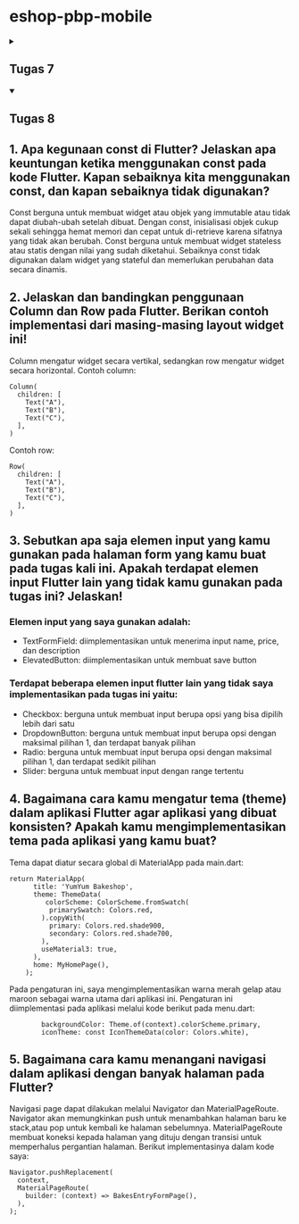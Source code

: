 # eshop-pbp-mobile
<details>
<summary><h2>Tugas 7</h2></summary>

## 1. Jelaskan apa yang dimaksud dengan stateless widget dan stateful widget, dan jelaskan perbedaan dari keduanya.
Stateless widget adalah widget yang tidak dapat menyimpan state sehingga tidak dapat diubah tanpa di-build ulang. Umumnya stateless widget digunakan pada data static. Sebaliknya, stateful widget menyimpan state dan dapat berubah sewaktu-waktu. Widget ini dapat merespons terhadap perubahan data dan memperbarui tampilan.

## 2. Sebutkan widget apa saja yang kamu gunakan pada proyek ini dan jelaskan fungsinya.
- Scaffold: Dasar untuk membuat tampilan halaman lainnya
- AppBar: Banner di atas untuk menampilkan judul aplikasi
- SnackBar: Popup message di bawah layar untuk memberi feedback ketika user menekan tombol
- Card: Menyimpan teks berupa informasi NPM, Nama, dan Kelas secara individu, tersusun, dan rapih
## 3. Apa fungsi dari setState()? Jelaskan variabel apa saja yang dapat terdampak dengan fungsi tersebut.
setState() berfungsi untuk melakukan update pada tampilan aplikasi, umumnya digunakan pada stateful widget. Semua variabel yang terikat pada state tersebut akan terpengaruhi.
## 4. Jelaskan perbedaan antara const dengan final.
Const dan final keduanya memiliki nilai yang tidak bisa diubah, namun perbedaannya terletak pada inisiasi variabel. Pada const, kita harus tau nilai dari variabel tersebut sebelum di kompilasi, sehingga perlu nilai pasti. Pada final, kita bisa mendapatkan nilai tersebut saat runtime, misal berupa jam program tersebut dijalankan.
## 5. Jelaskan bagaimana cara kamu mengimplementasikan checklist-checklist di atas.
### Membuat sebuah program Flutter baru dengan tema E-Commerce yang sesuai dengan tugas-tugas sebelumnya.
Menjalankan ```flutter create eshop_pbp``` untuk membuat project flutter baru.

### Membuat tiga tombol sederhana dengan ikon dan teks untuk: Melihat daftar produk (Lihat Daftar Produk), Menambah produk (Tambah Produk), Logout (Logout)

Membuat items yaitu button dengan warna spesifik untuk setiap button:
```
final List<ItemHomepage> items = [
    ItemHomepage("Lihat Daftar Produk", Icons.cake, Colors.yellow.shade800),
    ItemHomepage("Tambah Produk", Icons.add, Colors.green.shade600),
    ItemHomepage("Logout", Icons.logout, Colors.red.shade400),
  ];
```
Buat item homepage untuk menerima 3 variabel:
```
class ItemHomepage {
  final String name;
  final IconData icon;
  final Color color;

  ItemHomepage(this.name, this.icon, this.color);
}
```

### Mengimplementasikan warna-warna yang berbeda untuk setiap tombol (Lihat Daftar Produk, Tambah Produk, dan Logout).
Membuat dan memasukkan variabel color pada setiap item dalam list ItemHomepage seperti ```Colors.yellow.shade800```
dan memprosesnya dalam penampilan 
```
return Material(
      color: item.color, 
      ...
```

### Memunculkan Snackbar dengan tulisan: "Kamu telah menekan tombol Lihat Daftar Produk" ketika tombol Lihat Daftar Produk ditekan. "Kamu telah menekan tombol Tambah Produk" ketika tombol Tambah Produk ditekan. "Kamu telah menekan tombol Logout" ketika tombol Logout ditekan.
Membuat button menampilkan pesan ketika diketuk:
```
onTap: () {
          ScaffoldMessenger.of(context)
            ..hideCurrentSnackBar()
            ..showSnackBar(
              SnackBar(content: Text("Kamu telah menekan tombol ${item.name}!"))
            );
        },
```

</details>
<details open>
<summary><h2>Tugas 8</h2></summary>

## 1. Apa kegunaan const di Flutter? Jelaskan apa keuntungan ketika menggunakan const pada kode Flutter. Kapan sebaiknya kita menggunakan const, dan kapan sebaiknya tidak digunakan?
Const berguna untuk membuat widget atau objek yang immutable atau tidak dapat diubah-ubah setelah dibuat. Dengan const, inisialisasi objek cukup sekali sehingga hemat memori dan cepat untuk di-retrieve karena sifatnya yang tidak akan berubah. Const berguna untuk membuat widget stateless atau statis dengan nilai yang sudah diketahui. Sebaiknya const tidak digunakan dalam widget yang stateful dan memerlukan perubahan data secara dinamis.

## 2. Jelaskan dan bandingkan penggunaan Column dan Row pada Flutter. Berikan contoh implementasi dari masing-masing layout widget ini!
Column mengatur widget secara vertikal, sedangkan row mengatur widget secara horizontal. 
Contoh column:
```
Column(
  children: [
    Text("A"),
    Text("B"),
    Text("C"),
  ],
)
```
Contoh row:
```
Row(
  children: [
    Text("A"),
    Text("B"),
    Text("C"),
  ],
)
```

## 3. Sebutkan apa saja elemen input yang kamu gunakan pada halaman form yang kamu buat pada tugas kali ini. Apakah terdapat elemen input Flutter lain yang tidak kamu gunakan pada tugas ini? Jelaskan!
### Elemen input yang saya gunakan adalah:
- TextFormField: diimplementasikan untuk menerima input name, price, dan description
- ElevatedButton: diimplementasikan untuk membuat save button
### Terdapat beberapa elemen input flutter lain yang tidak saya implementasikan pada tugas ini yaitu:
- Checkbox: berguna untuk membuat input berupa opsi yang bisa dipilih lebih dari satu
- DropdownButton: berguna untuk membuat input berupa opsi dengan maksimal pilihan 1, dan terdapat banyak pilihan
- Radio: berguna untuk membuat input berupa opsi dengan maksimal pilihan 1, dan terdapat sedikit pilihan
- Slider: berguna untuk membuat input dengan range tertentu

## 4. Bagaimana cara kamu mengatur tema (theme) dalam aplikasi Flutter agar aplikasi yang dibuat konsisten? Apakah kamu mengimplementasikan tema pada aplikasi yang kamu buat?
Tema dapat diatur secara global di MaterialApp pada main.dart:
```
return MaterialApp(
      title: 'YumYum Bakeshop',
      theme: ThemeData(
         colorScheme: ColorScheme.fromSwatch(
          primarySwatch: Colors.red,
        ).copyWith(
          primary: Colors.red.shade900,
          secondary: Colors.red.shade700,
        ),  
        useMaterial3: true,
      ),
      home: MyHomePage(),
    );
```
Pada pengaturan ini, saya mengimplementasikan warna merah gelap atau maroon sebagai warna utama dari aplikasi ini. Pengaturan ini diimplementasi pada aplikasi melalui kode berikut pada menu.dart:
```
        backgroundColor: Theme.of(context).colorScheme.primary,
        iconTheme: const IconThemeData(color: Colors.white),
```

## 5. Bagaimana cara kamu menangani navigasi dalam aplikasi dengan banyak halaman pada Flutter?
Navigasi page dapat dilakukan melalui Navigator dan MaterialPageRoute. Navigator akan memungkinkan push untuk menambahkan halaman baru ke stack,atau pop untuk kembali ke halaman sebelumnya. MaterialPageRoute membuat koneksi kepada halaman yang dituju dengan transisi untuk memperhalus pergantian halaman. Berikut implementasinya dalam kode saya:
```
Navigator.pushReplacement(
  context,
  MaterialPageRoute(
    builder: (context) => BakesEntryFormPage(),
  ),
);

```

</details>